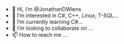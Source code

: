 - 👋 Hi, I’m @JonathanDWiens
- 👀 I’m interested in C#, C++, Linux, T-SQL...
- 🌱 I’m currently learning C#...
- 💞️ I’m looking to collaborate on ...
- 📫 How to reach me ...

<!---
JonathanDWiens/JonathanDWiens is a ✨ special ✨ repository because its `README.md` (this file) appears on your GitHub profile.
You can click the Preview link to take a look at your changes.
--->
